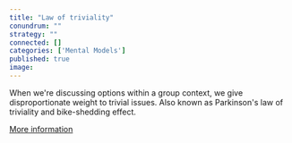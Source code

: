 ```yaml
---
title: "Law of triviality"
conundrum: ""
strategy: ""
connected: []
categories: ['Mental Models']
published: true
image: 
---
```


When we're discussing options within a group context, we give disproportionate weight to trivial issues. Also known as Parkinson's law of triviality and bike-shedding effect. 

[More information](https://en.wikipedia.org/wiki/Law_of_triviality)


